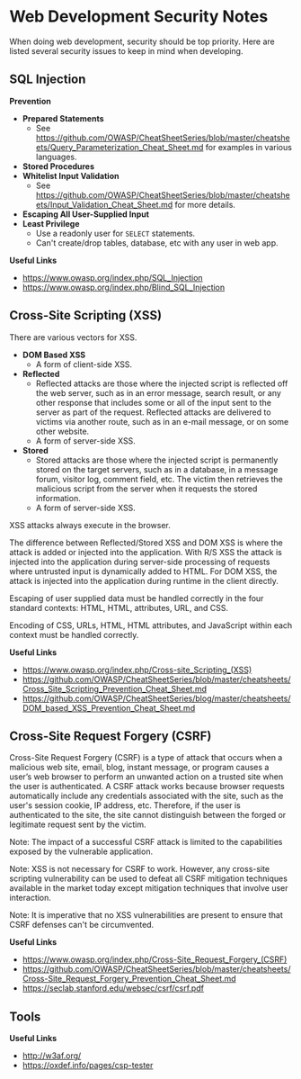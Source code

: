 # Web Development Security Notes

When doing web development, security should be top priority.  Here are listed
several security issues to keep in mind when developing.


## SQL Injection

**Prevention**

- **Prepared Statements**
	+ See https://github.com/OWASP/CheatSheetSeries/blob/master/cheatsheets/Query_Parameterization_Cheat_Sheet.md for examples in various languages.
- **Stored Procedures**
- **Whitelist Input Validation**
	+ See https://github.com/OWASP/CheatSheetSeries/blob/master/cheatsheets/Input_Validation_Cheat_Sheet.md for more details.
- **Escaping All User-Supplied Input**
- **Least Privilege**
	+ Use a readonly user for `SELECT` statements.
	+ Can't create/drop tables, database, etc with any user in web app.

**Useful Links**

- https://www.owasp.org/index.php/SQL_Injection
- https://www.owasp.org/index.php/Blind_SQL_Injection


## Cross-Site Scripting (XSS)

There are various vectors for XSS.

- **DOM Based XSS**
	+ A form of client-side XSS.
- **Reflected**
	+ Reflected attacks are those where the injected script is reflected off the web server, such as in an error message, search result, or any other response that includes some or all of the input sent to the server as part of the request. Reflected attacks are delivered to victims via another route, such as in an e-mail message, or on some other website.
	+ A form of server-side XSS.
- **Stored**
	+ Stored attacks are those where the injected script is permanently stored on the target servers, such as in a database, in a message forum, visitor log, comment field, etc. The victim then retrieves the malicious script from the server when it requests the stored information.
	+ A form of server-side XSS.

XSS attacks always execute in the browser.

The difference between Reflected/Stored XSS and DOM XSS is where the attack is added or injected into the application. With R/S XSS the attack is injected into the application during server-side processing of requests where untrusted input is dynamically added to HTML. For DOM XSS, the attack is injected into the application during runtime in the client directly.

Escaping of user supplied data must be handled correctly in the four standard contexts: HTML, HTML, attributes, URL, and CSS.

Encoding of CSS, URLs, HTML, HTML attributes, and JavaScript within each context must be handled correctly.

**Useful Links**

- https://www.owasp.org/index.php/Cross-site_Scripting_(XSS)
- https://github.com/OWASP/CheatSheetSeries/blob/master/cheatsheets/Cross_Site_Scripting_Prevention_Cheat_Sheet.md
- https://github.com/OWASP/CheatSheetSeries/blog/master/cheatsheets/DOM_based_XSS_Prevention_Cheat_Sheet.md

## Cross-Site Request Forgery (CSRF)

Cross-Site Request Forgery (CSRF) is a type of attack that occurs when a
malicious web site, email, blog, instant message, or program causes a user’s web
browser to perform an unwanted action on a trusted site when the user is
authenticated.  A CSRF attack works because browser requests automatically
include any credentials associated with the site, such as the user's session
cookie, IP address, etc.  Therefore, if the user is authenticated to the site,
the site cannot distinguish between the forged or legitimate request sent by the
victim.

Note: The impact of a successful CSRF attack is limited to the capabilities
exposed by the vulnerable application.

Note: XSS is not necessary for CSRF to work.  However, any cross-site scripting
vulnerability can be used to defeat all CSRF mitigation techniques available in
the market today except mitigation techniques that involve user interaction.

Note: It is imperative that no XSS vulnerabilities are present to ensure that
CSRF defenses can't be circumvented.

**Useful Links**

- https://www.owasp.org/index.php/Cross-Site_Request_Forgery_(CSRF)
- https://github.com/OWASP/CheatSheetSeries/blob/master/cheatsheets/Cross-Site_Request_Forgery_Prevention_Cheat_Sheet.md
- https://seclab.stanford.edu/websec/csrf/csrf.pdf


## Tools

**Useful Links**

- http://w3af.org/
- https://oxdef.info/pages/csp-tester
